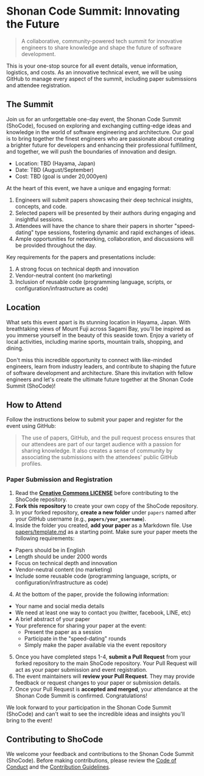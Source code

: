 # Shonan Code Summit: Innovating the Future 
> A collaborative, community-powered tech summit for innovative engineers to share knowledge and shape the future of software development.

This is your one-stop source for all event details, venue information, logistics, and costs. As an innovative technical event, we will be using GitHub to manage every aspect of the summit, including paper submissions and attendee registration.

## The Summit
Join us for an unforgettable one-day event, the Shonan Code Summit (ShoCode), focused on exploring and exchanging cutting-edge ideas and knowledge in the world of software engineering and architecture. Our goal is to bring together the finest engineers who are passionate about creating a brighter future for developers and enhancing their professional fulfillment, and together, we will push the boundaries of innovation and design.

* Location: TBD (Hayama, Japan)
* Date: TBD (August/September) 
* Cost: TBD (goal is under 20,000yen)

At the heart of this event, we have a unique and engaging format:

1. Engineers will submit papers showcasing their deep technical insights, concepts, and code.
1. Selected papers will be presented by their authors during engaging and insightful sessions.
1. Attendees will have the chance to share their papers in shorter "speed-dating" type sessions, fostering dynamic and rapid exchanges of ideas.
1. Ample opportunities for networking, collaboration, and discussions will be provided throughout the day.

Key requirements for the papers and presentations include:

1. A strong focus on technical depth and innovation
1. Vendor-neutral content (no marketing)
1. Inclusion of reusable code (programming language, scripts, or configuration/infrastructure as code)

## Location
What sets this event apart is its stunning location in Hayama, Japan. With breathtaking views of Mount Fuji across Sagami Bay, you'll be inspired as you immerse yourself in the beauty of this seaside town. Enjoy a variety of local activities, including marine sports, mountain trails, shopping, and dining.

Don't miss this incredible opportunity to connect with like-minded engineers, learn from industry leaders, and contribute to shaping the future of software development and architecture. Share this invitation with fellow engineers and let's create the ultimate future together at the Shonan Code Summit (ShoCode)!

## How to Attend

Follow the instructions below to submit your paper and register for the event using GitHub:

> The use of papers, GitHub, and the pull request process ensures that our attendees are part of our target audience with a passion for sharing knowledge. It also creates a sense of community by associating the submissions with the attendees' public GitHub profiles.

### Paper Submission and Registration
1. Read the **[Creative Commons LICENSE](LICENSE)** before contributing to the ShoCode repository.
1. **Fork this repository** to create your own copy of the ShoCode repository.
2. In your forked repository, **create a new folder** under `papers` named after your GitHub username (e.g., **`papers/your_username`**).
3. Inside the folder you created, **add your paper** as a Markdown file. Use [papers/template.md](papers/template.md) as a 
starting point. Make sure your paper meets the following requirements:
  - Papers should be in English
  - Length should be under 2000 words
  - Focus on technical depth and innovation
  - Vendor-neutral content (no marketing)
  - Include some reusable code (programming language, scripts, or configuration/infrastructure as code)
4. At the bottom of the paper, provide the following information:
  - Your name and social media details
  - We need at least one way to contact you (twitter, facebook, LINE, etc)
  - A brief abstract of your paper
  - Your preference for sharing your paper at the event:
    - Present the paper as a session
    - Participate in the "speed-dating" rounds
    - Simply make the paper available via the event repository
5. Once you have completed steps 1-4, **submit a Pull Request** from your forked repository to the main ShoCode repository. Your Pull Request will act as your paper submission and event registration.
6. The event maintainers will **review your Pull Request**. They may provide feedback or request changes to your paper or submission details.
7. Once your Pull Request is **accepted and merged**, your attendance at the Shonan Code Summit is confirmed. Congratulations!

We look forward to your participation in the Shonan Code Summit (ShoCode) and can't wait to see the incredible ideas and insights you'll bring to the event!

## Contributing to ShoCode

We welcome your feedback and contributions to the 
Shonan Code Summit (ShoCode). Before making contributions, please review the [Code of Conduct](CODE_OF_CONDUCT.md) and the [Contribution Guidelines](CONTRIBUTING.md).
